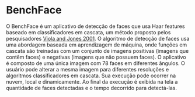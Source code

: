 # BenchFace

O BenchFace é um aplicativo de detecção de faces que usa Haar features baseado em classificadores em cascata,
um método proposto pelos pesquisadores [Viola and Jones 2001](https://ieeexplore.ieee.org/document/990517/).
O algoritmo de detecção de faces usa uma abordagem baseada em aprendizagem de máquina, onde funções em
cascata são treinadas com um conjunto de imagens positivas (imagens que contêm faces) e negativas (imagens
que não possuem faces). O aplicativo é composto de uma única imagem com 78 faces em diferentes ângulos.
O usuário pode alterar a mesma imagem para diferentes resoluções e algoritmos classificadores em cascata.
Sua execução pode ocorrer na nuvem, local e dinamicamente. Ao final da execução é exibida na tela a quantidade
de faces detectadas e o tempo decorrido para detectá-las.
